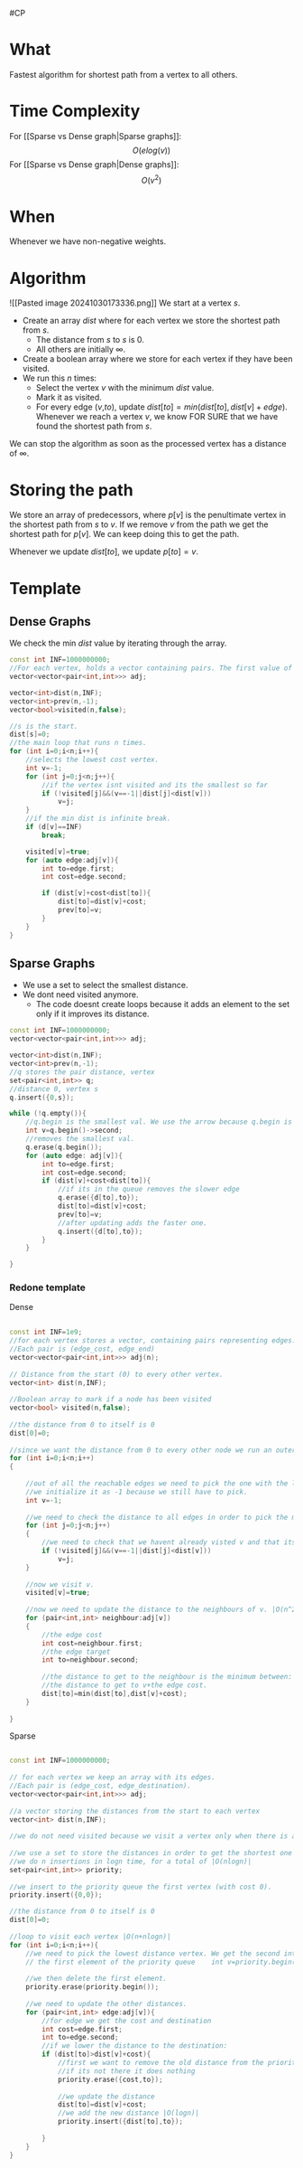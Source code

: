 #CP
# What 
Fastest algorithm for shortest path from a vertex to all others.

# Time Complexity
For [[Sparse vs Dense graph|Sparse graphs]]:
$$
O(elog(v))
$$
For [[Sparse vs Dense graph|Dense graphs]]:
$$
O(v^2)
$$
# When 
Whenever we have non-negative weights.
# Algorithm
![[Pasted image 20241030173336.png]]
We start at a vertex $s$.
- Create an array $dist$ where for each vertex we store the shortest path from $s$.
	- The distance from $s$ to $s$ is 0.
	- All others are initially $\infty$.
- Create a boolean array where we store for each vertex if they have been visited.
- We run this $n$ times:
	- Select the vertex $v$ with the minimum $dist$ value.
	- Mark it as visited.
	- For every edge ($v$,$to$), update $dist[to]=min(dist[to],dist[v]+edge)$.
Whenever we reach a vertex $v$, we know FOR SURE that we have found the shortest path from $s$.

We can stop the algorithm as soon as the processed vertex has a distance of $\infty$.

# Storing the path
We store an array of predecessors, where $p[v]$ is the penultimate vertex in the shortest path from $s$ to $v$. If we remove $v$ from the path we get the shortest path for $p[v]$.
We can keep doing this to get the path.

Whenever we update $dist[to]$, we update $p[to]=v$.
# Template
## Dense Graphs
We check the min $dist$ value by iterating through the array.
```C++
const int INF=1000000000;
//For each vertex, holds a vector containing pairs. The first value of the pair is the destination, the second is the cost.
vector<vector<pair<int,int>>> adj;

vector<int>dist(n,INF);
vector<int>prev(n,-1);
vector<bool>visited(n,false);

//s is the start.
dist[s]=0;
//the main loop that runs n times.
for (int i=0;i<n;i++){
	//selects the lowest cost vertex.
	int v=-1;
	for (int j=0;j<n;j++){
		//if the vertex isnt visited and its the smallest so far
		if (!visited[j]&&(v==-1||dist[j]<dist[v]))
			v=j;
	}
	//if the min dist is infinite break.
	if (d[v]==INF)
		break;

	visited[v]=true;
	for (auto edge:adj[v]){
		int to=edge.first;
		int cost=edge.second;

		if (dist[v]+cost<dist[to]){
			dist[to]=dist[v]+cost;
			prev[to]=v;
		}
	}
}
```
## Sparse Graphs
- We use a set to select the smallest distance.
- We dont need visited anymore.
	- The code doesnt create loops because it adds an element to the set only if it improves its distance.
```C++
const int INF=1000000000;
vector<vector<pair<int,int>>> adj;

vector<int>dist(n,INF);
vector<int>prev(n,-1);
//q stores the pair distance, vertex
set<pair<int,int>> q;
//distance 0, vertex s
q.insert({0,s});

while (!q.empty()){
	//q.begin is the smallest val. We use the arrow because q.begin is a pointer.
	int v=q.begin()->second;
	//removes the smallest val.
	q.erase(q.begin());
	for (auto edge: adj[v]){
		int to=edge.first;
		int cost=edge.second;
		if (dist[v]+cost<dist[to]){
			//if its in the queue removes the slower edge
			q.erase({d[to],to});
			dist[to]=dist[v]+cost;
			prev[to]=v;
			//after updating adds the faster one.
			q.insert({d[to],to});
		}
	}

}

```





### Redone template
Dense
```C++
  
const int INF=1e9;  
//for each vertex stores a vector, containing pairs representing edges.  
//Each pair is (edge_cost, edge_end)  
vector<vector<pair<int,int>>> adj(n);  
  
// Distance from the start (0) to every other vertex.  
vector<int> dist(n,INF);  
  
//Boolean array to mark if a node has been visited  
vector<bool> visited(n,false);  
  
//the distance from 0 to itself is 0  
dist[0]=0;  
  
//since we want the distance from 0 to every other node we run an outer for loop |O(n)|  
for (int i=0;i<n;i++)
{  
  
    //out of all the reachable edges we need to pick the one with the lowest distance.  
    //we initialize it as -1 because we still have to pick.    
    int v=-1;  
  
    //we need to check the distance to all edges in order to pick the minimum |O(n^2)|  
    for (int j=0;j<n;j++)
    {  
        //we need to check that we havent already visted v and that its the smallest so far.  
        if (!visited[j]&&(v==-1||dist[j]<dist[v]))  
            v=j;  
    }  
  
    //now we visit v.  
    visited[v]=true;  
  
    //now we need to update the distance to the neighbours of v. |O(n^2)|  
    for (pair<int,int> neighbour:adj[v])
    {  
        //the edge cost  
        int cost=neighbour.first;  
        //the edge target  
        int to=neighbour.second;  
  
        //the distance to get to the neighbour is the minimum between: itself and  
        //the distance to get to v+the edge cost.        
        dist[to]=min(dist[to],dist[v]+cost);  
    }  
  
}
```

Sparse 
```C++

const int INF=1000000000;  
  
// for each vertex we keep an array with its edges.  
//Each pair is (edge_cost, edge_destination).  
vector<vector<pair<int,int>>> adj;  
  
//a vector storing the distances from the start to each vertex  
vector<int> dist(n,INF);  
  
//we do not need visited because we visit a vertex only when there is an improvemnt to its distance.  
  
//we use a set to store the distances in order to get the shortest one in |O(1)|.  
//we do n insertions in logn time, for a total of |O(nlogn)|  
set<pair<int,int>> priority;  
  
//we insert to the priority queue the first vertex (with cost 0).  
priority.insert({0,0});  

//the distance from 0 to itself is 0  
dist[0]=0;  
  
//loop to visit each vertex |O(n+nlogn)|  
for (int i=0;i<n;i++){  
    //we need to pick the lowest distance vertex. We get the second int (destination) of  
    // the first element of the priority queue    int v=priority.begin()->second;  
  
    //we then delete the first element.  
    priority.erase(priority.begin());  
  
    //we need to update the other distances.  
    for (pair<int,int> edge:adj[v]){  
        //for edge we get the cost and destination  
        int cost=edge.first;  
        int to=edge.second;  
        //if we lower the distance to the destination:  
        if (dist[to]>dist[v]+cost){  
            //first we want to remove the old distance from the priority queue |O(logn)|  
            //if its not there it does nothing            
            priority.erase({cost,to});  
  
            //we update the distance  
            dist[to]=dist[v]+cost;  
            //we add the new distance |O(logn)|  
            priority.insert({dist[to],to});  
  
        }  
    }  
}
```